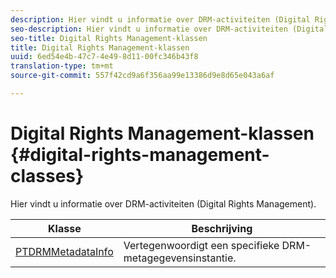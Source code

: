 ```yaml
---
description: Hier vindt u informatie over DRM-activiteiten (Digital Rights Management).
seo-description: Hier vindt u informatie over DRM-activiteiten (Digital Rights Management).
seo-title: Digital Rights Management-klassen
title: Digital Rights Management-klassen
uuid: 6ed54e4b-47c7-4e49-8d11-00fc346b43f8
translation-type: tm+mt
source-git-commit: 557f42cd9a6f356aa99e13386d9e8d65e043a6af

---
```



# Digital Rights Management-klassen {#digital-rights-management-classes}

Hier vindt u informatie over DRM-activiteiten (Digital Rights Management).

| **Klasse** | **Beschrijving** |
|---|---|
| [PTDRMMetadataInfo](https://help.adobe.com/en_US/primetime/api/psdk/appledoc/Classes/PTDRMMetadataInfo.html) | Vertegenwoordigt een specifieke DRM-metagegevensinstantie. |